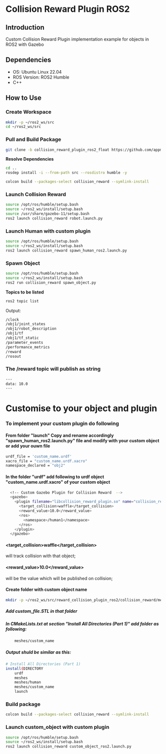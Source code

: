 # Collision Reward Plugin ROS2


## Introduction

Custom Collision Reward Plugin implementation example for objects in ROS2 with Gazebo

## Dependencies

- OS: Ubuntu Linux 22.04
- ROS Version: ROS2 Humble
- C++

## How to Use

### Create Workspace

```bash
mkdir -p ~/ros2_ws/src
cd ~/ros2_ws/src
```

### Pull and Build Package

```bash
git clone -b collision_reward_plugin_ros2_float https://github.com/appmdev/reward_collision_plugin_ros2.git
```
**Resolve Dependencies**
```bash
cd ..
rosdep install -i --from-path src --rosdistro humble -y
```

```bash
colcon build --packages-select collision_reward --symlink-install
```
### Launch Collision Reward

```bash
source /opt/ros/humble/setup.bash
source ~/ros2_ws/install/setup.bash
source /usr/share/gazebo-11/setup.bash
ros2 launch collision_reward robot.launch.py
```

### Launch Human with custom plugin

```bash
source /opt/ros/humble/setup.bash
source ~/ros2_ws/install/setup.bash
ros2 launch collision_reward spawn_human_ros2.launch.py
```

### Spawn Object

```bash
source /opt/ros/humble/setup.bash
source ~/ros2_ws/install/setup.bash
ros2 run collision_reward spawn_object.py
```

**Topics to be listed**

```bash
ros2 topic list
```

Output:
```bash
/clock
/obj1/joint_states
/obj1/robot_description
/obj1/tf
/obj1/tf_static
/parameter_events
/performance_metrics
/reward
/rosout
```

### The /reward topic will publish as string

```bash
---
data: 10.0
---
```

# Customise to your object and plugin


### To implement your custom plugin do following

#### From folder "launch" Copy and rename accordingly "spawn_human_ros2.launch.py" file and modify with your custom object or add your ouwn file

```bash
urdf_file = 'custom_name.urdf'
xacro_file = "custom_name.urdf.xacro"
namespace_declared = "obj2"
```
#### In the folder "urdf" add following to urdf object "custom_name.urdf.xacro" of your custom object
```bash
  <!-- Custom Gazebo Plugin for Collision Reward  -->
  <gazebo>
    <plugin filename="libcollision_reward_plugin.so" name="collision_reward_plugin">
      <target_collision>waffle</target_collision>
      <reward_value>10.0</reward_value>
      <ros>
        <namespace>/human1</namespace>
      </ros>    
    </plugin>
  </gazebo>
```

#### <target_collision>waffle</target_collision> 

will track collision with that object;
 
#### <reward_value>10.0</reward_value> 
will be the value which will be published on collision;


#### Create folder with custom object name
```bash
mkdir -p ~/ros2_ws/src/reward_collision_plugin_ros2/collision_reward/meshes/custom_name
```


##### Add custom_file.STL in that folder 

##### In CMakeLists.txt at section "Install All Directories (Part 1)" add folder as following:

```bash
    meshes/custom_name
```

##### Output shuld be similar as this:
```bash
# Install All Directories (Part 1)
install(DIRECTORY
    urdf
    meshes
    meshes/human
    meshes/custom_name
    launch
```

### Build package

```bash
colcon build --packages-select collision_reward --symlink-install
```

### Launch custom_object with custom plugin

```bash
source /opt/ros/humble/setup.bash
source ~/ros2_ws/install/setup.bash
ros2 launch collision_reward custom_object_ros2.launch.py
```
